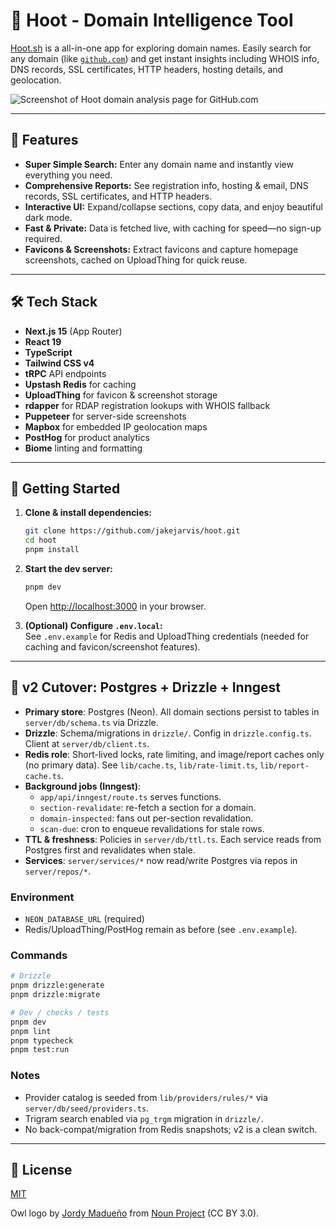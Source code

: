 # 🦉 Hoot - Domain Intelligence Tool

[Hoot.sh](https://hoot.sh) is a all-in-one app for exploring domain names. Easily search for any domain (like [`github.com`](https://hoot.sh/github.com)) and get instant insights including WHOIS info, DNS records, SSL certificates, HTTP headers, hosting details, and geolocation.

![Screenshot of Hoot domain analysis page for GitHub.com](https://github.com/user-attachments/assets/fa82ad38-7af3-46f6-94a2-901e45c12af1)

---

## 🚀 Features

- **Super Simple Search:** Enter any domain name and instantly view everything you need.
- **Comprehensive Reports:** See registration info, hosting & email, DNS records, SSL certificates, and HTTP headers.
- **Interactive UI:** Expand/collapse sections, copy data, and enjoy beautiful dark mode.
- **Fast & Private:** Data is fetched live, with caching for speed—no sign-up required.
- **Favicons & Screenshots:** Extract favicons and capture homepage screenshots, cached on UploadThing for quick reuse.

---

## 🛠️ Tech Stack

- **Next.js 15** (App Router)
- **React 19**
- **TypeScript**
- **Tailwind CSS v4**
- **tRPC** API endpoints
- **Upstash Redis** for caching
- **UploadThing** for favicon & screenshot storage
- **rdapper** for RDAP registration lookups with WHOIS fallback
- **Puppeteer** for server-side screenshots
- **Mapbox** for embedded IP geolocation maps
- **PostHog** for product analytics
- **Biome** linting and formatting

---

## 🌱 Getting Started

1. **Clone & install dependencies:**  
   ```bash
   git clone https://github.com/jakejarvis/hoot.git
   cd hoot
   pnpm install
   ```

2. **Start the dev server:**  
   ```bash
   pnpm dev
   ```
   Open [http://localhost:3000](http://localhost:3000) in your browser.

3. **(Optional) Configure `.env.local`:**  
   See `.env.example` for Redis and UploadThing credentials (needed for caching and favicon/screenshot features).

---

## 🔄 v2 Cutover: Postgres + Drizzle + Inngest

- **Primary store**: Postgres (Neon). All domain sections persist to tables in `server/db/schema.ts` via Drizzle.
- **Drizzle**: Schema/migrations in `drizzle/`. Config in `drizzle.config.ts`. Client at `server/db/client.ts`.
- **Redis role**: Short-lived locks, rate limiting, and image/report caches only (no primary data). See `lib/cache.ts`, `lib/rate-limit.ts`, `lib/report-cache.ts`.
- **Background jobs (Inngest)**:
  - `app/api/inngest/route.ts` serves functions.
  - `section-revalidate`: re-fetch a section for a domain.
  - `domain-inspected`: fans out per-section revalidation.
  - `scan-due`: cron to enqueue revalidations for stale rows.
- **TTL & freshness**: Policies in `server/db/ttl.ts`. Each service reads from Postgres first and revalidates when stale.
- **Services**: `server/services/*` now read/write Postgres via repos in `server/repos/*`.

### Environment
- `NEON_DATABASE_URL` (required)
- Redis/UploadThing/PostHog remain as before (see `.env.example`).

### Commands
```bash
# Drizzle
pnpm drizzle:generate
pnpm drizzle:migrate

# Dev / checks / tests
pnpm dev
pnpm lint
pnpm typecheck
pnpm test:run
```

### Notes
- Provider catalog is seeded from `lib/providers/rules/*` via `server/db/seed/providers.ts`.
- Trigram search enabled via `pg_trgm` migration in `drizzle/`.
- No back-compat/migration from Redis snapshots; v2 is a clean switch.

---

## 📜 License

[MIT](LICENSE)

Owl logo by [Jordy Madueño](https://thenounproject.com/creator/jordymadueno/) from [Noun Project](https://thenounproject.com/) (CC BY 3.0).

